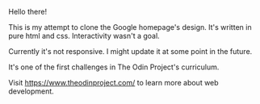 Hello there!

This is my attempt to clone the Google homepage's design. It's written in pure html and css. Interactivity wasn't a goal.

Currently it's not responsive. I might update it at some point in the future.

It's one of the first challenges in The Odin Project's curriculum.

Visit https://www.theodinproject.com/ to learn more about web development.